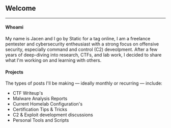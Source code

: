 ## Welcome

-----

#### Whoami

  My name is Jacen and I go by Static for a tag online, I am a freelance pentester and cybersecurity entheusiast with a strong focus on offensive security, especially command and control (C2) deveolpment. After a few years of deep-diving into research, CTFs, and lab work, I decided to share what I'm working on and learning with others.

#### Projects

The types of posts I'll be making — ideally monthly or recurring — include:

- CTF Writeup's
- Malware Analysis Reports
- Current Homelab Configuration's
- Certification Tips & Tricks
- C2 & Exploit development discussions
- Personal Tools and Scripts
